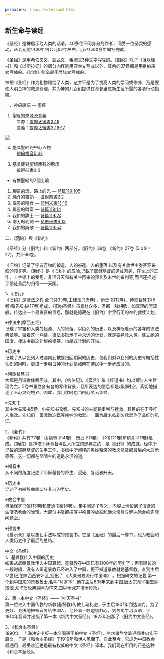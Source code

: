 ```yaml
---
permalink: /newlife/lesson2.html
---
```

<h2>新生命与读经</h2>

《圣经》是神启示给人类的话语。40多位不同身分的作者，同受一位圣灵的感动，从公元前1430年到公元90年左右，历经1500多年编写完成。

《圣经》是用希伯来文、亚兰文、希腊文3种文字写成的。《旧约》除了《但以理书》和《以斯拉记》的部分内容是用亚兰文写成以外，其余的37卷都是用希伯来文写成的。《新约》则全是用希腊文写成的。

神把《圣经》作为礼物赐给了人类，这并不是为了提高人类的学问或修养，乃是要使人明白神的救恩真理，并为神的儿女们提供在基督里过新生活所需的各项行动指南。

一、神的話語 — 聖經
1. 聖經的來源及意義  
　來源：[提摩太後書3:15](https://www.biblegateway.com/passage/?search=提摩太後書3:15&version=CUVMPS)  
　意義：[提摩太後書3:16-17](https://www.biblegateway.com/passage/?search=提摩太後書3:16-17&version=CUVMPS)  

<img src="https://henryccyu.github.io/2-1.jpg">

2. 整本聖經的中心人物  
　[約翰福音5:39](https://www.biblegateway.com/passage/?search=約翰福音5:39&version=CUVMPS)

3. 基督徒對聖經應有的態度  
　[彼得前書2:2](https://www.biblegateway.com/passage/?search=彼得前書2:2&version=CUVMPS)

+ 有關聖經的7個比喻  
1) 腳前的燈，路上的光 — [詩篇119:105](https://www.biblegateway.com/passage/?search=詩篇119:105&version=CUVMPS)  
2) 純淨的靈奶 — [彼得前書2:2](https://www.biblegateway.com/passage/?search=彼得前書2:2&version=CUVMPS)  
3) 屬靈的糧食 — [耶利米書15:16](https://www.biblegateway.com/passage/?search=耶利米書15:16&version=CUVMPS)  
4) 屬靈的財富 — [詩篇119:14](https://www.biblegateway.com/passage/?search=詩篇119:14&version=CUVMPS)  
5) 我們的謀士 — [詩篇119:24](https://www.biblegateway.com/passage/?search=詩篇119:24&version=CUVMPS)  
6) 兩刃的利劍 — [希伯來書4:12](https://www.biblegateway.com/passage/?search=希伯來書4:12&version=CUVMPS)  
7) 我們的詩歌 — [詩篇119:54](https://www.biblegateway.com/passage/?search=詩篇119:54&version=CUVMPS)  

二、《舊約》與《新約》

《圣经》分《旧约》和《新约》两部分。《旧约》39卷,《新约》27卷 (3 x 9 = 27)，共计66卷。

《旧约》记录了宇宙万物的被造、人的被造、人的堕落,以及有关救世主弥赛亚来临的预言等。《新约》是《旧约》的应验,记載了耶稣基督的道成肉身、在世上的工作、十字架上的受死、复活升天和有关主再来的预言及末世的审判等,而且还描述了信徒最后的归宿——天国。

1、《旧约》  
《旧约》是律法之约,全书共39卷,由律法书(5卷) 、历史书(12卷)、诗歌智慧书(5卷)和先知书(17卷)组成。《旧约圣经》虽题材众多，但都一脉相承，如真理的河流般，传达出一个最重要的信息，那就是隐藏在《旧约》字里行间的神的救赎计划。

※律法书(摩西五经)  
记载了宇宙和人类的起源、人的堕落、以色列的历史，以及神所启示的各样的律法典章等。循着这一脉络，律法书启示了神永远的计划，就是要拯救人类，建立祂的国度。律法书是这计划的根基，也是这计划的开端。

※历史书  
记载了从以色列人进迦南到被掳归回期间的历史，使我们对以色列的历史有概括性认识的同时，更进一步明白神的计划是如何在选民中一步步应验的。

※诗歌智慧书  
大都是用诗歌体裁写成。其中，《约伯记》、《箴言》和《传道书》均以探讨人生哲理为主。5卷书虽然各有各的写作背景，但所表达的信息都是超越时空，真切地描述了人心灵的境界。因此，我们读时也当用心灵去体会。

※先知书  
其中大先知书5卷，小先知书12卷。先知书的主题是审判与拯救，其目的在于呼吁人悔改。先知们一面激励选民等候神的救恩，一面为后来临到的救恩作了最好的见证。

2、《新约》  
《新约》共有27卷：由福音书(4卷)、历史书(1卷)、书信(21卷)和预言书(1卷)组成。《新约》是神借耶稣基督与世人所立的恩典之约，是《旧约》的成就。经中所记載的耶稣基督的生平工作、书信中所阐释的奥妙精深的教义以及那最后的大启示等等，这一切都在显明主的道是永活的道。

※福音书  
从不同的角度记述了耶稣基督的降生、受死、复活和升天。

※历史书  
记述了初期教会建立与复兴的历史。

※教会书信  
包括保罗书信(13卷)和普通书信(8卷)。集中阐述了教义，内容上也论到了信徒的生活及教会的治理。大部分书信都把写书的目的放在勉励众信徒与解决教会的实际问题上。

※预言书  
《启示录》是以象征手法写成的预言书。它是《圣经》的最后一卷书，也为教会和人类历史作了最后的总结。

中文《圣经》  
1、基督教传入中国的历史  
如果从唐朝景教传入中国算起，基督教在中国已有1300年的历史了；但有很长的一段时间，没有人知道景教已经进入了中国，更不知道景教就是基督教。直到主后17世纪,在陜西西安郊区,掘出了 《大秦景教流行中国碑》 。根据碑文的记载,第一个到中国来的景教教士,名叫“阿罗本” ,他在主后635年来到中国,唐太宗命宰相去迎接他,允许把经典翻译为中文,加以研究并准予传扬。

2、第一本中文〈圣经》—— "神天圣书"  
第一位进入中国传教的新教(基督教)传教士马礼逊，于主后1807年到达澳门。为了更好、更快地把福音传给中国人，他怀着一颗迫切的心，刻苦地学习汉语，于1814年翻译并出版了第一本《新约中文圣经》，1823年出版了《旧约中文圣经》。

3、《和合本圣经》  
1890年，上海决定出版一本全国通用的中文《圣经》，务求做到文笔通畅并忠实于原文，于是《和合本圣经》于1919年和世人见面了。自此至今，它成为中国教会最通用、最受欢迎也是最有权威的中文《圣经》译本。我们现在所用的正是这种《和合本圣经》。

